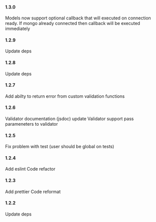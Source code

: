 #### 1.3.0
Models now support optional callback that will executed on connection ready. If mongo already connected then callback will be executed immediately 

#### 1.2.9
Update deps 

#### 1.2.8
Update deps 

#### 1.2.7
Add abilty to return error from custom validation functions

#### 1.2.6
Validator documentation (jsdoc) update
Validator support pass parameneters to validator

#### 1.2.5
Fix problem with test (user should be global on tests)

#### 1.2.4 
Add eslint
Code refactor

#### 1.2.3
Add prettier
Code reformat

#### 1.2.2
Update deps
